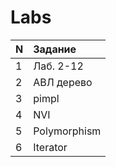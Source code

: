 # Labs
| N |Задание      |
|:--|:------------|
|1  |Лаб. 2-12    |
|2  |АВЛ дерево   |
|3  |pimpl        |
|4  |NVI          |
|5  |Polymorphism |
|6  |Iterator     |
